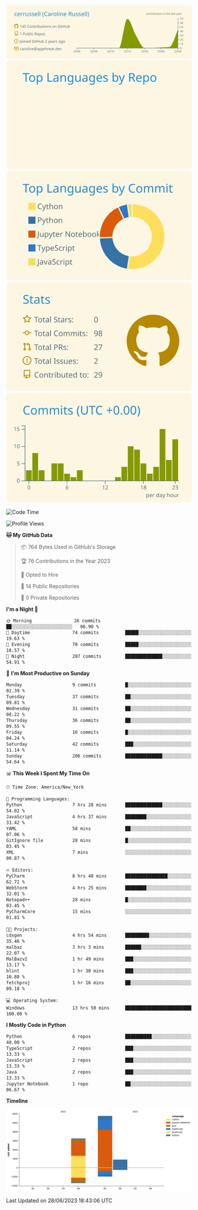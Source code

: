 
[![](https://raw.githubusercontent.com/cerrussell/cerrussell/master/profile-summary-card-output/solarized/0-profile-details.svg)](https://github.com/vn7n24fzkq/github-profile-summary-cards)
[![](https://raw.githubusercontent.com/cerrussell/cerrussell/master/profile-summary-card-output/solarized/1-repos-per-language.svg)](https://github.com/vn7n24fzkq/github-profile-summary-cards) [![](https://raw.githubusercontent.com/cerrussell/cerrussell/master/profile-summary-card-output/solarized/2-most-commit-language.svg)](https://github.com/vn7n24fzkq/github-profile-summary-cards)
[![](https://raw.githubusercontent.com/cerrussell/cerrussell/master/profile-summary-card-output/solarized/3-stats.svg)](https://github.com/vn7n24fzkq/github-profile-summary-cards) [![](https://raw.githubusercontent.com/cerrussell/cerrussell/master/profile-summary-card-output/solarized/4-productive-time.svg)](https://github.com/vn7n24fzkq/github-profile-summary-cards)

<!--START_SECTION:waka-->
![Code Time](http://img.shields.io/badge/Code%20Time-100%20hrs%2046%20mins-blue)

![Profile Views](http://img.shields.io/badge/Profile%20Views-104-blue)

**🐱 My GitHub Data** 

> 📦 764 Bytes Used in GitHub's Storage 
 > 
> 🏆 76 Contributions in the Year 2023
 > 
> 💼 Opted to Hire
 > 
> 📜 14 Public Repositories 
 > 
> 🔑 0 Private Repositories 
 > 
**I'm a Night 🦉** 

```text
🌞 Morning                26 commits          ██░░░░░░░░░░░░░░░░░░░░░░░   06.90 % 
🌆 Daytime                74 commits          █████░░░░░░░░░░░░░░░░░░░░   19.63 % 
🌃 Evening                70 commits          █████░░░░░░░░░░░░░░░░░░░░   18.57 % 
🌙 Night                  207 commits         ██████████████░░░░░░░░░░░   54.91 % 
```
📅 **I'm Most Productive on Sunday** 

```text
Monday                   9 commits           █░░░░░░░░░░░░░░░░░░░░░░░░   02.39 % 
Tuesday                  37 commits          ██░░░░░░░░░░░░░░░░░░░░░░░   09.81 % 
Wednesday                31 commits          ██░░░░░░░░░░░░░░░░░░░░░░░   08.22 % 
Thursday                 36 commits          ██░░░░░░░░░░░░░░░░░░░░░░░   09.55 % 
Friday                   16 commits          █░░░░░░░░░░░░░░░░░░░░░░░░   04.24 % 
Saturday                 42 commits          ███░░░░░░░░░░░░░░░░░░░░░░   11.14 % 
Sunday                   206 commits         ██████████████░░░░░░░░░░░   54.64 % 
```


📊 **This Week I Spent My Time On** 

```text
🕑︎ Time Zone: America/New_York

💬 Programming Languages: 
Python                   7 hrs 28 mins       ██████████████░░░░░░░░░░░   54.02 % 
JavaScript               4 hrs 37 mins       ████████░░░░░░░░░░░░░░░░░   33.42 % 
YAML                     58 mins             ██░░░░░░░░░░░░░░░░░░░░░░░   07.06 % 
GitIgnore file           28 mins             █░░░░░░░░░░░░░░░░░░░░░░░░   03.45 % 
XML                      7 mins              ░░░░░░░░░░░░░░░░░░░░░░░░░   00.87 % 

🔥 Editors: 
PyCharm                  8 hrs 40 mins       ████████████████░░░░░░░░░   62.72 % 
WebStorm                 4 hrs 25 mins       ████████░░░░░░░░░░░░░░░░░   32.01 % 
Notepad++                28 mins             █░░░░░░░░░░░░░░░░░░░░░░░░   03.45 % 
PyCharmCore              15 mins             ░░░░░░░░░░░░░░░░░░░░░░░░░   01.81 % 

🐱‍💻 Projects: 
cdxgen                   4 hrs 54 mins       █████████░░░░░░░░░░░░░░░░   35.46 % 
malbaz                   3 hrs 3 mins        ██████░░░░░░░░░░░░░░░░░░░   22.07 % 
MalBazv2                 1 hr 49 mins        ███░░░░░░░░░░░░░░░░░░░░░░   13.17 % 
blint                    1 hr 30 mins        ███░░░░░░░░░░░░░░░░░░░░░░   10.88 % 
fetchproj                1 hr 16 mins        ██░░░░░░░░░░░░░░░░░░░░░░░   09.18 % 

💻 Operating System: 
Windows                  13 hrs 50 mins      █████████████████████████   100.00 % 
```

**I Mostly Code in Python** 

```text
Python                   6 repos             ██████████░░░░░░░░░░░░░░░   40.00 % 
TypeScript               2 repos             ███░░░░░░░░░░░░░░░░░░░░░░   13.33 % 
JavaScript               2 repos             ███░░░░░░░░░░░░░░░░░░░░░░   13.33 % 
Java                     2 repos             ███░░░░░░░░░░░░░░░░░░░░░░   13.33 % 
Jupyter Notebook         1 repo              ██░░░░░░░░░░░░░░░░░░░░░░░   06.67 % 
```



**Timeline**

![Lines of Code chart](https://raw.githubusercontent.com/cerrussell/cerrussell/master/assets/bar_graph.png)


 Last Updated on 28/06/2023 18:43:06 UTC
<!--END_SECTION:waka-->
